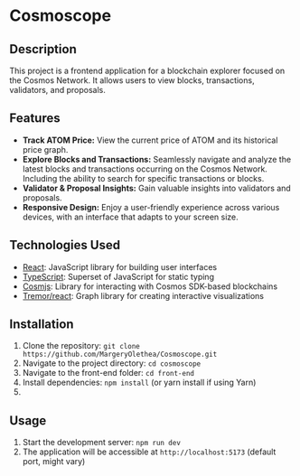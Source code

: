# Cosmoscope 

## Description

This project is a frontend application for a blockchain explorer focused on the Cosmos Network. It allows users to view blocks, transactions, validators, and proposals.
## Features

- **Track ATOM Price:** View the current price of ATOM and its historical price graph.
- **Explore Blocks and Transactions:** Seamlessly navigate and analyze the latest blocks and transactions occurring on the Cosmos Network. Including the ability to search for specific transactions or blocks.
- **Validator & Proposal Insights:** Gain valuable insights into validators and proposals.
- **Responsive Design:** Enjoy a user-friendly experience across various devices, with an interface that adapts to your screen size.

## Technologies Used

- [React](https://react.dev/): JavaScript library for building user interfaces
- [TypeScript](https://www.typescriptlang.org/): Superset of JavaScript for static typing
- [Cosmjs](https://github.com/cosmos/cosmjs): Library for interacting with Cosmos SDK-based blockchains 
- [Tremor/react](https://github.com/tremorlabs/tremor): Graph library for creating interactive visualizations

## Installation

1. Clone the repository: `git clone https://github.com/MargeryOlethea/Cosmoscope.git`
2. Navigate to the project directory: `cd cosmoscope`
3. Navigate to the front-end folder: `cd front-end`
4. Install dependencies: `npm install` (or yarn install if using Yarn)
5. 

## Usage

1. Start the development server: `npm run dev` 
2. The application will be accessible at `http://localhost:5173` (default port, might vary)



